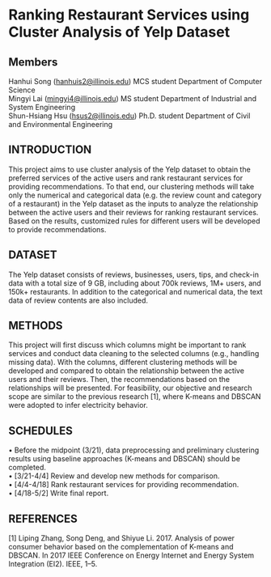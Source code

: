 # Ranking Restaurant Services using Cluster Analysis of Yelp Dataset
## Members
  Hanhui Song (hanhuis2@illinois.edu) MCS student Department of Computer Science </br>
  Mingyi Lai (mingyi4@illinois.edu) MS student Department of Industrial and System Engineering</br>
  Shun-Hsiang Hsu (hsus2@illinois.edu) Ph.D. student Department of Civil and Environmental Engineering
## INTRODUCTION
  This project aims to use cluster analysis of the Yelp dataset to
obtain the preferred services of the active users and rank restaurant
services for providing recommendations. To that end, our clustering
methods will take only the numerical and categorical data (e.g. the
review count and category of a restaurant) in the Yelp dataset as
the inputs to analyze the relationship between the active users and
their reviews for ranking restaurant services. Based on the results,
customized rules for different users will be developed to provide
recommendations.

## DATASET
The Yelp dataset consists of reviews, businesses, users, tips, and
check-in data with a total size of 9 GB, including about 700k reviews,
1M+ users, and 150k+ restaurants. In addition to the categorical and
numerical data, the text data of review contents are also included.

## METHODS
This project will first discuss which columns might be important
to rank services and conduct data cleaning to the selected columns
(e.g., handling missing data). With the columns, different clustering
methods will be developed and compared to obtain the relationship
between the active users and their reviews. Then, the recommendations
based on the relationships will be presented. For feasibility,
our objective and research scope are similar to the previous research
[1], where K-means and DBSCAN were adopted to infer electricity
behavior.

## SCHEDULES
• Before the midpoint (3/21), data preprocessing and preliminary
clustering results using baseline approaches (K-means
and DBSCAN) should be completed.</br>
• [3/21-4/4] Review and develop new methods for comparison.</br>
• [4/4-4/18] Rank restaurant services for providing recommendation.</br>
• [4/18-5/2] Write final report.</br>

## REFERENCES
[1] Liping Zhang, Song Deng, and Shiyue Li. 2017. Analysis of power consumer
behavior based on the complementation of K-means and DBSCAN. In 2017 IEEE
Conference on Energy Internet and Energy System Integration (EI2). IEEE, 1–5.

